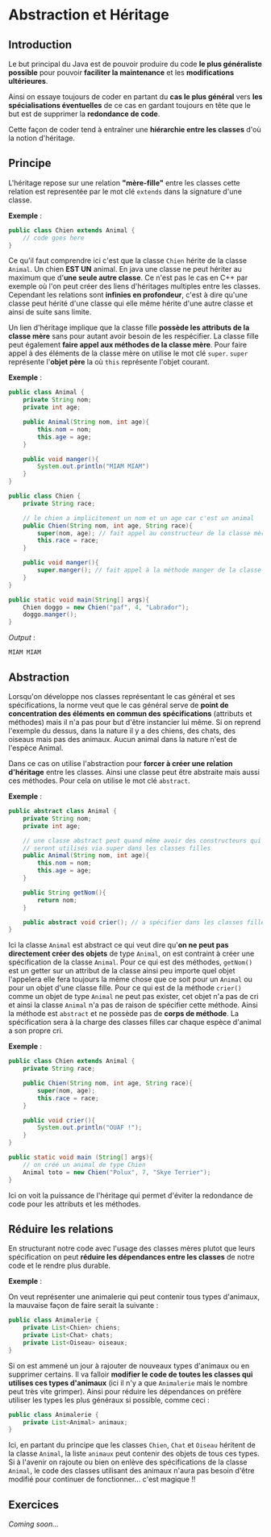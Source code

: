 # Abstraction et Héritage

## Introduction

Le but principal du Java est de pouvoir produire du code **le plus généraliste possible** pour pouvoir **faciliter la maintenance** et les **modifications ultérieures**.

Ainsi on essaye toujours de coder en partant du **cas le plus général** vers **les spécialisations éventuelles** de ce cas en gardant toujours en tête que le but est de supprimer la **redondance de code**.

Cette façon de coder tend à entraîner une **hiérarchie entre les classes** d'où la notion d'héritage.

## Principe

L'héritage repose sur une relation **"mère-fille"** entre les classes cette relation est representée par le mot clé `extends` dans la signature d'une classe.

**Exemple** :

```java
public class Chien extends Animal {
    // code goes here
}
```

Ce qu'il faut comprendre ici c'est que la classe `Chien` hérite de la classe `Animal`. Un chien **EST UN** animal. En java une classe ne peut hériter au maximum que d'**une seule autre classe**. Ce n'est pas le cas en C++ par exemple où l'on peut créer des liens d'héritages multiples entre les classes. Cependant les relations sont **infinies en profondeur**, c'est à dire qu'une classe peut hérité d'une classe qui elle même hérite d'une autre classe et ainsi de suite sans limite.

Un lien d'héritage implique que la classe fille **possède les attributs de la classe mère** sans pour autant avoir besoin de les respécifier. La classe fille peut également **faire appel aux méthodes de la classe mère**. Pour faire appel à des éléments de la classe mère on utilise le mot clé `super`. `super` représente l'**objet père** la où `this` représente l'objet courant.

**Exemple** :

```java
public class Animal {
    private String nom;
    private int age;

    public Animal(String nom, int age){
        this.nom = nom;
        this.age = age;
    }

    public void manger(){
        System.out.println("MIAM MIAM")
    }
}
```

```java
public class Chien {
    private String race;

    // le chien a implicitement un nom et un age car c'est un animal
    public Chien(String nom, int age, String race){
        super(nom, age); // fait appel au constructeur de la classe mère
        this.race = race;
    }

    public void manger(){
        super.manger(); // fait appel à la méthode manger de la classe mère
    }
}
```

```java
public static void main(String[] args){
    Chien doggo = new Chien("paf", 4, "Labrador");
    doggo.manger();
}
```

_Output_ :

`MIAM MIAM`

## Abstraction

Lorsqu'on développe nos classes représentant le cas général et ses spécifications, la norme veut que le cas général serve de **point de concentration des éléments en commun des spécifications** (attributs et méthodes) mais il n'a pas pour but d'être instancier lui même. Si on reprend l'exemple du dessus, dans la nature il y a des chiens, des chats, des oiseaus mais pas des animaux. Aucun animal dans la nature n'est de l'espèce Animal.

Dans ce cas on utilise l'abstraction pour **forcer à créer une relation d'héritage** entre les classes. Ainsi une classe peut être abstraite mais aussi ces méthodes. Pour cela on utilise le mot clé `abstract`.

**Exemple** :

```java
public abstract class Animal {
    private String nom;
    private int age;

    // une classe abstract peut quand même avoir des constructeurs qui
    // seront utilisés via super dans les classes filles
    public Animal(String nom, int age){
        this.nom = nom;
        this.age = age;
    }

    public String getNom(){
        return nom;
    }

    public abstract void crier(); // a spécifier dans les classes filles
}
```

Ici la classe `Animal` est abstract ce qui veut dire qu'**on ne peut pas directement créer des objets** de type `Animal`, on est contraint à créer une spécification de la classe `Animal`. Pour ce qui est des méthodes, `getNom()` est un getter sur un attribut de la classe ainsi peu importe quel objet l'appelera elle fera toujours la même chose que ce soit pour un `Animal` ou pour un objet d'une classe fille. Pour ce qui est de la méthode `crier()` comme un objet de type `Animal` ne peut pas exister, cet objet n'a pas de cri et ainsi la classe `Animal` n'a pas de raison de spécifier cette méthode. Ainsi la méthode est `abstract` et ne possède pas de **corps de méthode**. La spécification sera à la charge des classes filles car chaque espèce d'animal a son propre cri.

**Exemple** :

```java
public class Chien extends Animal {
    private String race;

    public Chien(String nom, int age, String race){
        super(nom, age);
        this.race = race;
    }

    public void crier(){
        System.out.println("OUAF !");
    }
}
```

```java
public static void main (String[] args){
    // on créé un animal de type Chien
    Animal toto = new Chien("Polux", 7, "Skye Terrier");
}
```

Ici on voit la puissance de l'héritage qui permet d'éviter la redondance de code pour les attributs et les méthodes.

## Réduire les relations

En structurant notre code avec l'usage des classes mères plutot que leurs spécification on peut **réduire les dépendances entre les classes** de notre code et le rendre plus durable.

**Exemple** :

On veut représenter une animalerie qui peut contenir tous types d'animaux, la mauvaise façon de faire serait la suivante :

```java
public class Animalerie {
    private List<Chien> chiens;
    private List<Chat> chats;
    private List<Oiseau> oiseaux;
}
```

Si on est ammené un jour à rajouter de nouveaux types d'animaux ou en supprimer certains. Il va falloir **modifier le code de toutes les classes qui utilises ces types d'animaux** (ici il n'y a que `Animalerie` mais le nombre peut très vite grimper). Ainsi pour réduire les dépendances on préfère utiliser les types les plus généraux si possible, comme ceci :

```java
public class Animalerie {
    private List<Animal> animaux;
}
```

Ici, en partant du principe que les classes `Chien`, `Chat` et `Oiseau` héritent de la classe `Animal`, la liste `animaux` peut contenir des objets de tous ces types. Si à l'avenir on rajoute ou bien on enlève des spécifications de la classe `Animal`, le code des classes utilisant des animaux n'aura pas besoin d'être modifié pour continuer de fonctionner... c'est magique !!

## Exercices

_Coming soon..._
